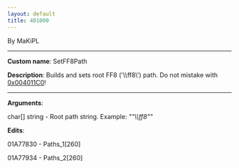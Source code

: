 ```yaml
---
layout: default
title: 401000
---
```


By MaKiPL

------------------------------------------------------------------------

**Custom name**: SetFF8Path

**Description**: Builds and sets root FF8 ('\\\\ff8\\') path. Do not mistake with [0x004011C0](4011C0.md)!

------------------------------------------------------------------------

**Arguments**:

char\[\] string - Root path string. Example: *""\\\\ff8""*

**Edits**:

01A77830 - Paths\_1\[260\]

01A77934 - Paths\_2\[260\]
